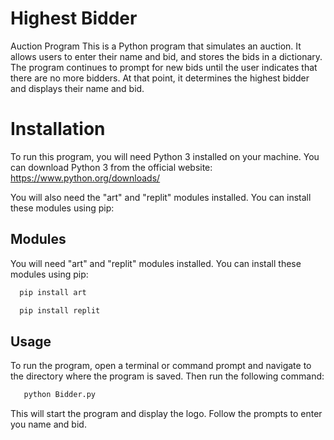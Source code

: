 
# Highest Bidder

Auction Program This is a Python program that simulates an auction. It allows users to enter their name and bid, and stores the bids in a dictionary. The program continues to prompt for new bids until the user indicates that there are no more bidders. At that point, it determines the highest bidder and displays their name and bid.

# Installation

To run this program, you will need Python 3 installed on your machine. You can download Python 3 from the official website: https://www.python.org/downloads/


You will also need the "art" and "replit" modules installed. You can install these modules using pip:


## Modules

You will need "art" and "replit" modules installed. You can install these modules using pip:

```bash
  pip install art
```
```bash
  pip install replit
```

## Usage 
To run the program, open a terminal or command prompt and navigate to the directory where the program is saved. 
Then run the following command:

```bash
   python Bidder.py
```
This will start the program and display the logo.
Follow the prompts to enter you name and bid.

